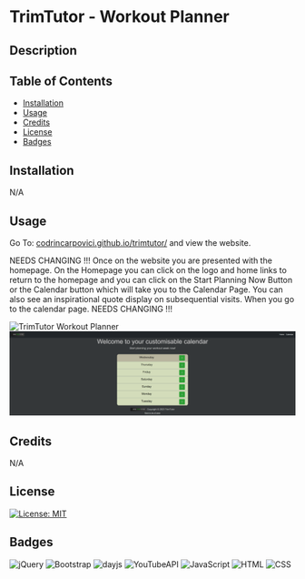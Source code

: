 # TrimTutor - Workout Planner

## Description



## Table of Contents

* [Installation](#installation)
* [Usage](#usage)
* [Credits](#credits)
* [License](#license)
* [Badges](#badges)


## Installation

N/A

## Usage 

Go To: [codrincarpovici.github.io/trimtutor/](https://codrincarpovici.github.io/trimtutor/) and view the website. 

NEEDS CHANGING !!!
Once on the website you are presented with the homepage. On the Homepage you can click on the logo and home links to return to the homepage and you can click on the Start Planning Now Button or the Calendar button which will take you to the Calendar Page. You can also see an inspirational quote display on subsequential visits. When you go to the calendar page.
NEEDS CHANGING !!!

![TrimTutor Workout Planner](assets/images/trimtutor.png)
![TrimTutor Workout Calendar](assets/images/calendarPage.png)



## Credits

N/A 

## License
[![License: MIT](https://img.shields.io/badge/License-MIT-yellow.svg)](https://opensource.org/licenses/MIT)

## Badges

![jQuery](https://img.shields.io/badge/jQuery-3.7.1-magenta)
![Bootstrap](https://img.shields.io/badge/Bootstrap-5.3-purple)
![dayjs](https://img.shields.io/badge/dayjs-API-lightblue)
![YouTubeAPI](https://img.shields.io/badge/YouTube-API-red)
![JavaScript](https://img.shields.io/badge/JavaScript-ES6-yellow)
![HTML](https://img.shields.io/badge/HTML-5-blue)
![CSS](https://img.shields.io/badge/CSS-3-violet)
